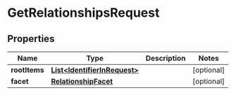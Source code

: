 
# GetRelationshipsRequest

## Properties
Name | Type | Description | Notes
------------ | ------------- | ------------- | -------------
**rootItems** | [**List&lt;IdentifierInRequest&gt;**](IdentifierInRequest.md) |  |  [optional]
**facet** | [**RelationshipFacet**](RelationshipFacet.md) |  |  [optional]



